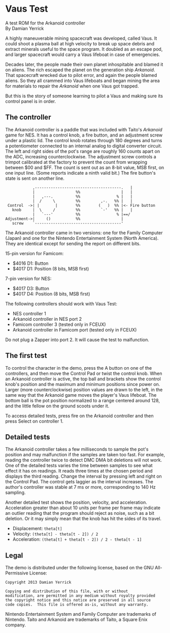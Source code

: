 Vaus Test
=========
A test ROM for the Arkanoid controller  
By Damian Yerrick

A highly maneuverable mining spacecraft was developed, called Vaus.
It could shoot a plasma ball at high velocity to break up space
debris and extract minerals useful to the space program.  It doubled
as an escape pod, and larger spacecraft would carry a Vaus lifeboat
in case of emergencies.

Decades later, the people made their own planet inhospitable and
blamed it on aliens.  The rich escaped the planet on the generation
ship _Arkanoid_.  That spacecraft wrecked due to pilot error, and
again the people blamed aliens.  So they all crammed into Vaus
lifeboats and began mining the area for materials to repair the
_Arkanoid_ when one Vaus got trapped.

But this is the story of someone learning to pilot a Vaus and making
sure its control panel is in order.

The controller
--------------
The Arkanoid controller is a paddle that was included with Taito's
_Arkanoid_ game for NES.  It has a control knob, a fire button, and
an adjustment screw under a plastic lid.  The control knob rotates
through 180 degrees and turns a potentiometer connected to an
internal analog to digital converter circuit.  The left and right
sides of the pot's range are roughly 160 counts apart on the ADC,
increasing counterclockwise.  The adjustment screw controls a trimpot
calibrated at the factory to prevent the count from wrapping between
$00 and $FF.  The count is sent out as an 8-bit value, MSB first, on
one input line.  (Some reports indicate a ninth valid bit.)  The fire
button's state is sent on another line.

                ,--------------------------------------.   |
                |                  %%                  |   |
                |   ,---.          %%                % |   |
                |  /     \         %%         ,-.   %% |   |
     Control  ->| |       |        %%        (   )  %% |<- Fire button
       knob     |  \     /         %%         `-'   %% |   |    
                |   `---'          %%                % |==/
    Adjustment->|     ()           %%                  |
       screw    `--------------------------------------'

The Arkanoid controller came in two versions: one for the Family
Computer (Japan) and one for the Nintendo Entertainment System
(North America).  They are identical except for sending the report
on different bits.

15-pin version for Famicom:

* $4016 D1: Button
* $4017 D1: Position (8 bits, MSB first)

7-pin version for NES:

* $4017 D3: Button
* $4017 D4: Position (8 bits, MSB first)

The following controllers should work with Vaus Test:

* NES controller 1
* Arkanoid controller in NES port 2
* Famicom controller 3 (tested only in FCEUX)
* Arkanoid controller in Famicom port (tested only in FCEUX)

Do not plug a Zapper into port 2.  It will cause the test to
malfunction.

The first test
--------------
To control the character in the demo, press the A button on one of
the controllers, and then move the Control Pad or twist the control
knob.  When an Arkanoid controller is active, the top ball and
brackets show the control knob's position and the maximum and minimum
positions since power on.  Larger (more counterclockwise) position
values are drawn to the left, in the same way that the Arkanoid game
moves the player's Vaus lifeboat.  The bottom ball is the pot
position normalized to a range centered around 128, and the little
fellow on the ground scoots under it.

To access detailed tests, press fire on the Arkanoid controller
and then press Select on controller 1.

Detailed tests
--------------
The Arkanoid controller takes a few milliseconds to sample the pot's
position and may malfunction if the samples are taken too fast.  For
example, reading the controller twice to detect DMC DMA bit deletions
will not work.  One of the detailed tests varies the time between
samples to see what effect it has on readings.  It reads three times
at the chosen period and displays the third reading.  Change the
interval by pressing left and right on the Control Pad.  The control
gets laggier as the interval increases.  The author's controller was
stable at 7 ms or more, corresponding to 140 Hz sampling.

Another detailed test shows the position, velocity, and acceleration.
Acceleration greater than about 10 units per frame per frame may
indicate an outlier reading that the program should reject as noise,
such as a bit deletion.  Or it may simply mean that the knob has hit
the sides of its travel.

* Displacement: `theta[t]`
* Velocity: `(theta[t] - theta[t - 2]) / 2`
* Acceleration: `(theta[t] + theta[t - 2]) / 2 - theta[t - 1]`

Legal
----
The demo is distributed under the following license, based on the
GNU All-Permissive License:

    Copyright 2013 Damian Yerrick

    Copying and distribution of this file, with or without
    modification, are permitted in any medium without royalty provided
    the copyright notice and this notice are preserved in all source
    code copies.  This file is offered as-is, without any warranty.

Nintendo Entertainment System and Family Computer are trademarks
of Nintendo.  Taito and Arkanoid are trademarks of Taito, a Square
Enix company.
